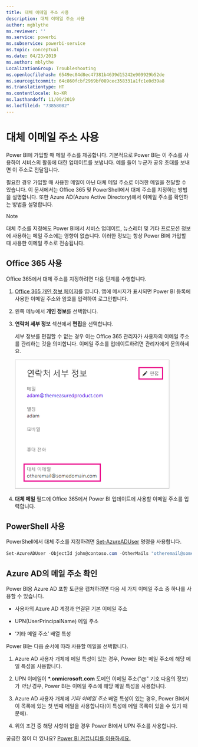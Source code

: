 ```yaml
---
title: 대체 이메일 주소 사용
description: 대체 이메일 주소 사용
author: mgblythe
ms.reviewer: ''
ms.service: powerbi
ms.subservice: powerbi-service
ms.topic: conceptual
ms.date: 04/23/2019
ms.author: mblythe
LocalizationGroup: Troubleshooting
ms.openlocfilehash: 6549ec04d8ec47381b4639d15242e909929b52de
ms.sourcegitcommit: 64c860fcbf2969bf089cec358331a1fc1e0d39a8
ms.translationtype: HT
ms.contentlocale: ko-KR
ms.lasthandoff: 11/09/2019
ms.locfileid: "73858082"
---
```

# <a name="use-an-alternate-email-address"></a>대체 이메일 주소 사용

Power BI에 가입할 때 메일 주소를 제공합니다. 기본적으로 Power BI는 이 주소를 사용하여 서비스의 활동에 대한 업데이트를 보냅니다. 예를 들어 누군가 공유 초대를 보내면 이 주소로 전달됩니다.

필요한 경우 가입할 때 사용한 메일이 아닌 대체 메일 주소로 이러한 메일을 전달할 수 있습니다. 이 문서에서는 Office 365 및 PowerShell에서 대체 주소를 지정하는 방법을 설명합니다. 또한 Azure AD(Azure Active Directory)에서 이메일 주소를 확인하는 방법을 설명합니다.

> [!NOTE]
> 대체 주소를 지정해도 Power BI에서 서비스 업데이트, 뉴스레터 및 기타 프로모션 정보에 사용하는 메일 주소에는 영향이 없습니다. 이러한 정보는 항상 Power BI에 가입할 때 사용한 이메일 주소로 전송됩니다.

## <a name="use-office-365"></a>Office 365 사용

Office 365에서 대체 주소를 지정하려면 다음 단계를 수행합니다.

1. [Office 365 개인 정보 페이지](https://portal.office.com/account/#personalinfo)를 엽니다. 앱에 메시지가 표시되면 Power BI 등록에 사용한 이메일 주소와 암호를 입력하여 로그인합니다.

1. 왼쪽 메뉴에서 **개인 정보**를 선택합니다.

1. **연락처 세부 정보** 섹션에서 **편집**을 선택합니다.

    세부 정보를 편집할 수 없는 경우 이는 Office 365 관리자가 사용자의 이메일 주소를 관리하는 것을 의미합니다. 이메일 주소를 업데이트하려면 관리자에게 문의하세요.

    ![연락처 세부 정보](media/service-admin-alternate-email-address-for-power-bi/contact-details.png)

1. **대체 메일** 필드에 Office 365에서 Power BI 업데이트에 사용할 이메일 주소를 입력합니다.

## <a name="use-powershell"></a>PowerShell 사용

PowerShell에서 대체 주소를 지정하려면 [Set-AzureADUser](/powershell/module/azuread/set-azureaduser/) 명령을 사용합니다.

```powershell
Set-AzureADUser -ObjectId john@contoso.com -OtherMails "otheremail@somedomain.com"
```

## <a name="email-address-resolution-in-azure-ad"></a>Azure AD의 메일 주소 확인

Power BI용 Azure AD 포함 토큰을 캡처하려면 다음 세 가지 이메일 주소 중 하나를 사용할 수 있습니다.

* 사용자의 Azure AD 계정과 연결된 기본 이메일 주소

* UPN(UserPrincipalName) 메일 주소

* ‘기타 메일 주소’ 배열 특성 

Power BI는 다음 순서에 따라 사용할 메일을 선택합니다.

1. Azure AD 사용자 개체에 메일 특성이 있는 경우, Power BI는 메일 주소에 해당 메일 특성을 사용합니다.

1. UPN 이메일이 **\*.onmicrosoft.com** 도메인 이메일 주소("\@" 기호 다음의 정보)가 *아닌* 경우, Power BI는 이메일 주소에 해당 메일 특성을 사용합니다.

1. Azure AD 사용자 개체에 *기타 이메일 주소* 배열 특성이 있는 경우, Power BI에서 이 목록에 있는 첫 번째 메일을 사용합니다(이 특성에 메일 목록이 있을 수 있기 때문에).

1. 위의 조건 중 해당 사항이 없을 경우 Power BI에서 UPN 주소를 사용합니다.

궁금한 점이 더 있나요? [Power BI 커뮤니티를 이용하세요.](https://community.powerbi.com/)
